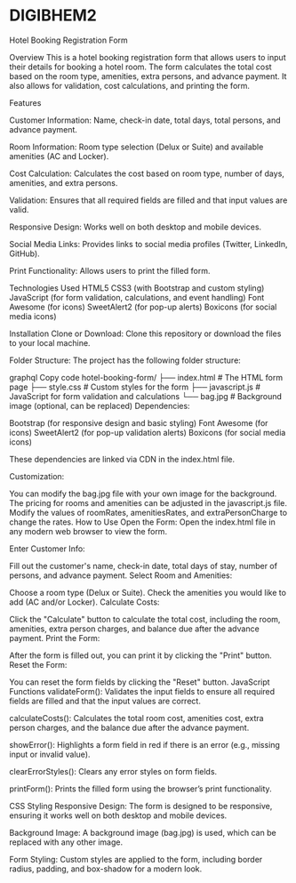# DIGIBHEM2
Hotel Booking Registration Form

Overview
This is a hotel booking registration form that allows users to input their details for booking a hotel room. The form calculates the total cost based on the room type, amenities, extra persons, and advance payment. It also allows for validation, cost calculations, and printing the form.

Features

Customer Information: Name, check-in date, total days, total persons, and advance payment.

Room Information: Room type selection (Delux or Suite) and available amenities (AC and Locker).

Cost Calculation: Calculates the cost based on room type, number of days, amenities, and extra persons.

Validation: Ensures that all required fields are filled and that input values are valid.

Responsive Design: Works well on both desktop and mobile devices.

Social Media Links: Provides links to social media profiles (Twitter, LinkedIn, GitHub).

Print Functionality: Allows users to print the filled form.

Technologies Used
HTML5
CSS3 (with Bootstrap and custom styling)
JavaScript (for form validation, calculations, and event handling)
Font Awesome (for icons)
SweetAlert2 (for pop-up alerts)
Boxicons (for social media icons)

Installation
Clone or Download:
Clone this repository or download the files to your local machine.

Folder Structure:
The project has the following folder structure:

graphql
Copy code
hotel-booking-form/
├── index.html          # The HTML form page
├── style.css           # Custom styles for the form
├── javascript.js       # JavaScript for form validation and calculations
└── bag.jpg             # Background image (optional, can be replaced)
Dependencies:

Bootstrap (for responsive design and basic styling)
Font Awesome (for icons)
SweetAlert2 (for pop-up validation alerts)
Boxicons (for social media icons)

These dependencies are linked via CDN in the index.html file.

Customization:

You can modify the bag.jpg file with your own image for the background.
The pricing for rooms and amenities can be adjusted in the javascript.js file. Modify the values of roomRates, amenitiesRates, and extraPersonCharge to change the rates.
How to Use
Open the Form:
Open the index.html file in any modern web browser to view the form.

Enter Customer Info:

Fill out the customer's name, check-in date, total days of stay, number of persons, and advance payment.
Select Room and Amenities:

Choose a room type (Delux or Suite).
Check the amenities you would like to add (AC and/or Locker).
Calculate Costs:

Click the "Calculate" button to calculate the total cost, including the room, amenities, extra person charges, and balance due after the advance payment.
Print the Form:

After the form is filled out, you can print it by clicking the "Print" button.
Reset the Form:

You can reset the form fields by clicking the "Reset" button.
JavaScript Functions
validateForm():
Validates the input fields to ensure all required fields are filled and that the input values are correct.

calculateCosts():
Calculates the total room cost, amenities cost, extra person charges, and the balance due after the advance payment.

showError():
Highlights a form field in red if there is an error (e.g., missing input or invalid value).

clearErrorStyles():
Clears any error styles on form fields.

printForm():
Prints the filled form using the browser’s print functionality.

CSS Styling
Responsive Design:
The form is designed to be responsive, ensuring it works well on both desktop and mobile devices.

Background Image:
A background image (bag.jpg) is used, which can be replaced with any other image.

Form Styling:
Custom styles are applied to the form, including border radius, padding, and box-shadow for a modern look.
